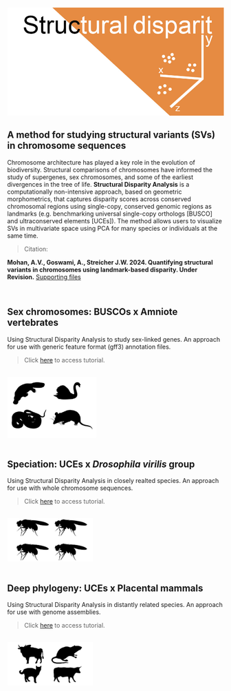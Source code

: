 ![Structural-disparity](https://github.com/nhm-herpetology/Genomic-disparity/blob/main/Structural-disparity.jpg)

## A method for studying structural variants (SVs) in chromosome sequences

Chromosome architecture has played a key role in the evolution of biodiversity. Structural comparisons of chromosomes have informed the study of supergenes, sex chromosomes, and some of the earliest divergences in the tree of life. **Structural Disparity Analysis** is a computationally non-intensive approach, based on geometric morphometrics, that captures disparity scores across conserved chromosomal regions using single-copy, conserved genomic regions as landmarks (e.g. benchmarking universal single-copy orthologs [BUSCO] and ultraconserved elements [UCEs]). The method allows users to visualize SVs in multivariate space using PCA for many species or individuals at the same time.

>Citation:

**Mohan, A.V., Goswami, A., Streicher J.W. 2024. Quantifying structural variants in chromosomes using landmark-based disparity. Under Revision.**
[Supporting files](https://github.com/nhm-herpetology/genomic-disparity/tree/main/Supporting-files/)

<br/>

## Sex chromosomes: BUSCOs x Amniote vertebrates
Using Structural Disparity Analysis to study sex-linked genes. An approach for use with generic feature format (gff3) annotation files.  

>Click [here](https://github.com/nhm-herpetology/genomic-disparity/tree/main/Amniote-busco/README.md) to access tutorial. 

<br/>

<img src="https://github.com/nhm-herpetology/Genomic-disparity/blob/main/Tutorial_amniote_header.jpg" width="208" height="141">

<br/>

<br/>

## Speciation: UCEs x _Drosophila virilis_ group
Using Structural Disparity Analysis in closely realted species. An approach for use with whole chromosome sequences. 

>Click [here](https://github.com/nhm-herpetology/genomic-disparity/tree/main/Drosophila-uces/README.md) to access tutorial. 

<br/>

<img src="https://github.com/nhm-herpetology/Genomic-disparity/blob/main/Tutorial_drosophila_header.jpg" width="200" height="100">

<br/>
<br/>

## Deep phylogeny:  UCEs x Placental mammals
Using Structural Disparity Analysis in distantly related species. An approach for use with genome assemblies. 

>Click [here](https://github.com/nhm-herpetology/genomic-disparity/tree/main/Mammal-uces/README.md) to access tutorial.

<br/>

<img src="https://github.com/nhm-herpetology/Genomic-disparity/blob/main/Tutorial_mammal_header.jpg" width="200" height="100">

<br/>




